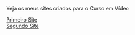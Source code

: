 Veja os meus sites criados para o Curso em Vídeo

<a href="https://conationi.github.io/HTML-CSS/PrimeiroSite/">Primeiro Site</a> <br>
<a href="https://conationi.github.io/HTML-CSS/SegundoSite/">Segundo Site</a>
